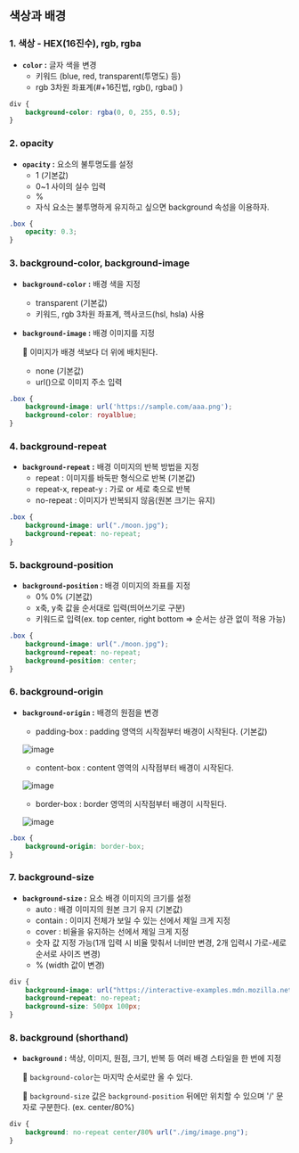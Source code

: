 ## **색상과 배경**

### 1. 색상 - HEX(16진수), rgb, rgba

- **`color` :** 글자 색을 변경
    - 키워드 (blue, red, transparent(투명도) 등)
    - rgb 3차원 좌표계(#+16진법, rgb(), rgba() )

```css
div {
	background-color: rgba(0, 0, 255, 0.5);
}
```

### 2. opacity

- **`opacity` :** 요소의 불투명도를 설정
    - 1 (기본값)
    - 0~1 사이의 실수 입력
    - %
    - 자식 요소는 불투명하게 유지하고 싶으면 background 속성을 이용하자.

```css
.box {
	opacity: 0.3;
}
```

### 3. background-color, background-image

- **`background-color` :** 배경 색을 지정
    - transparent (기본값)
    - 키워드, rgb 3차원 좌표계, 헥사코드(hsl, hsla) 사용
- **`background-image` :** 배경 이미지를 지정

    📎 이미지가 배경 색보다 더 위에 배치된다.

    - none (기본값)
    - url()으로 이미지 주소 입력

```css
.box {
	background-image: url('https://sample.com/aaa.png');
	background-color: royalblue;
}
```

### 4. background-repeat

- **`background-repeat` :** 배경 이미지의 반복 방법을 지정
    - repeat : 이미지를 바둑판 형식으로 반복 (기본값)
    - repeat-x, repeat-y : 가로 or 세로 축으로 반복
    - no-repeat : 이미지가 반복되지 않음(원본 크기는 유지)

```css
.box {
	background-image: url("./moon.jpg");
	background-repeat: no-repeat;
}
```

### 5. background-position

- **`background-position` :** 배경 이미지의 좌표를 지정
    - 0% 0% (기본값)
    - x축, y축 값을 순서대로 입력(띄어쓰기로 구분)
    - 키워드로 입력(ex. top center, right bottom  ⇒ 순서는 상관 없이 적용 가능)

```css
.box {
	background-image: url("./moon.jpg");
	background-repeat: no-repeat;
	background-position: center;
}
```

### 6. background-origin

- **`background-origin` :** 배경의 원점을 변경
    - padding-box : padding 영역의 시작점부터 배경이 시작된다. (기본값)

    ![image](https://user-images.githubusercontent.com/57048162/132734171-2eb355b9-d1b4-4ea9-8c3e-9357476afe72.png)

    - content-box : content 영역의 시작점부터 배경이 시작된다.

    ![image](https://user-images.githubusercontent.com/57048162/132733892-6a391dd5-26f4-4d30-bcbc-eb4533a78c87.png)

    - border-box : border 영역의 시작점부터 배경이 시작된다.

    ![image](https://user-images.githubusercontent.com/57048162/132734080-ff75aeb7-dba3-4124-9ffe-b01db84498e6.png)

```css
.box {
	background-origin: border-box;
}
```

### 7. background-size

- **`background-size` :** 요소 배경 이미지의 크기를 설정
    - auto : 배경 이미지의 원본 크기 유지 (기본값)
    - contain : 이미지 전체가 보일 수 있는 선에서 제일 크게 지정
    - cover : 비율을 유지하는 선에서 제일 크게 지정
    - 숫자 값 지정 가능(1개 입력 시 비율 맞춰서 너비만 변경, 2개 입력시 가로-세로 순서로 사이즈 변경)
    - % (width 값이 변경)

```css
div {
	background-image: url("https://interactive-examples.mdn.mozilla.net/media/examples/hand.jpg");
	background-repeat: no-repeat;
	background-size: 500px 100px;
}
```

### 8. background (shorthand)

- **`background` :** 색상, 이미지, 원점, 크기, 반복 등 여러 배경 스타일을 한 번에 지정

    📎 `background-color`는 마지막 순서로만 올 수 있다.

    📎 `background-size` 값은 `background-position` 뒤에만 위치할 수 있으며 '/' 문자로 구분한다. (ex. center/80%)

```css
div {
	background: no-repeat center/80% url("./img/image.png");
}
```

